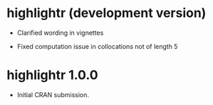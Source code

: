# highlightr (development version)

* Clarified wording in vignettes

* Fixed computation issue in collocations not of length 5

# highlightr 1.0.0

* Initial CRAN submission.
